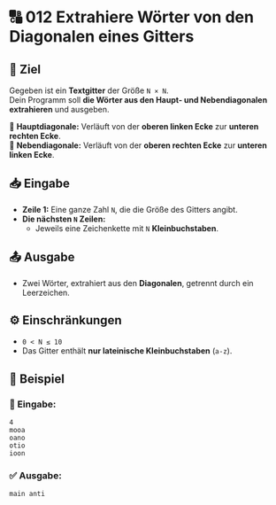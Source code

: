 # 🔠 012 Extrahiere Wörter von den Diagonalen eines Gitters

## 🎯 Ziel
Gegeben ist ein **Textgitter** der Größe `N × N`.  
Dein Programm soll **die Wörter aus den Haupt- und Nebendiagonalen extrahieren** und ausgeben.

🔹 **Hauptdiagonale:** Verläuft von der **oberen linken Ecke** zur **unteren rechten Ecke**.  
🔹 **Nebendiagonale:** Verläuft von der **oberen rechten Ecke** zur **unteren linken Ecke**.

## 📥 Eingabe
- **Zeile 1:** Eine ganze Zahl `N`, die die Größe des Gitters angibt.
- **Die nächsten `N` Zeilen:**  
  - Jeweils eine Zeichenkette mit `N` **Kleinbuchstaben**.

## 📤 Ausgabe
- Zwei Wörter, extrahiert aus den **Diagonalen**, getrennt durch ein Leerzeichen.

## ⚙️ Einschränkungen
- `0 < N ≤ 10`
- Das Gitter enthält **nur lateinische Kleinbuchstaben** (`a-z`).

## 📌 Beispiel

### 📝 Eingabe:
```
4
mooa
oano
otio
ioon
```

### ✅ Ausgabe:
```
main anti
```
